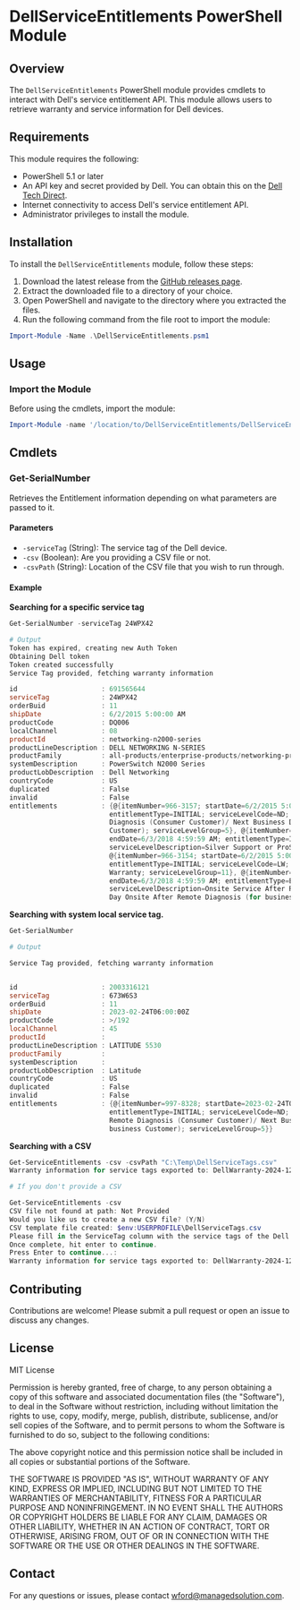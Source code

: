 # DellServiceEntitlements PowerShell Module

## Overview

The `DellServiceEntitlements` PowerShell module provides cmdlets to interact with Dell's service entitlement API. This module allows users to retrieve warranty and service information for Dell devices.


## Requirements

This module requires the following:

- PowerShell 5.1 or later
- An API key and secret provided by Dell. You can obtain this on the [Dell Tech Direct](https://techdirect.dell.com/Portal/ApplyForAPIKeyWizard.aspx).
- Internet connectivity to access Dell's service entitlement API.
- Administrator privileges to install the module.


## Installation

To install the `DellServiceEntitlements` module, follow these steps:

1. Download the latest release from the [GitHub releases page](https://github.com/WFord26/DellServiceEntitlements/releases).
2. Extract the downloaded file to a directory of your choice.
3. Open PowerShell and navigate to the directory where you extracted the files.
4. Run the following command from the file root to import the module:

```powershell
Import-Module -Name .\DellServiceEntitlements.psm1
```

## Usage

### Import the Module

Before using the cmdlets, import the module:

```powershell
Import-Module -name '/location/to/DellServiceEntitlements/DellServiceEntitlements/DellServiceEntitlements.psm1'
```

## Cmdlets

### Get-SerialNumber

Retrieves the Entitlement information depending on what parameters are passed to it. 

#### Parameters

- `-serviceTag` (String): The service tag of the Dell device.
- `-csv` (Boolean): Are you providing a CSV file or not.
- `-csvPath` (String): Location of the CSV file that you wish to run through. 

#### Example

**Searching for a specific service tag**

```powershell
Get-SerialNumber -serviceTag 24WPX42  

# Output                                                         
Token has expired, creating new Auth Token
Obtaining Dell token
Token created successfully
Service Tag provided, fetching warranty information

id                     : 691565644
serviceTag             : 24WPX42
orderBuid              : 11
shipDate               : 6/2/2015 5:00:00 AM
productCode            : DQ006
localChannel           : 08
productId              : networking-n2000-series
productLineDescription : DELL NETWORKING N-SERIES
productFamily          : all-products/enterprise-products/networking-products/switches/managed-campus-switches
systemDescription      : PowerSwitch N2000 Series
productLobDescription  : Dell Networking
countryCode            : US
duplicated             : False
invalid                : False
entitlements           : {@{itemNumber=966-3157; startDate=6/2/2015 5:00:00 AM; endDate=6/3/2016 4:59:59 AM;
                         entitlementType=INITIAL; serviceLevelCode=ND; serviceLevelDescription=Onsite Service After Remote  
                         Diagnosis (Consumer Customer)/ Next Business Day Onsite After Remote Diagnosis (for business       
                         Customer); serviceLevelGroup=5}, @{itemNumber=966-3183; startDate=6/2/2015 5:00:00 AM;
                         endDate=6/3/2018 4:59:59 AM; entitlementType=INITIAL; serviceLevelCode=SV;
                         serviceLevelDescription=Silver Support or ProSupport; serviceLevelGroup=8},
                         @{itemNumber=966-3154; startDate=6/2/2015 5:00:00 AM; endDate=10/18/2042 5:59:59 AM;
                         entitlementType=INITIAL; serviceLevelCode=LW; serviceLevelDescription=Limited Lifetime/Extended    
                         Warranty; serviceLevelGroup=11}, @{itemNumber=966-3159; startDate=6/3/2016 5:00:00 AM;
                         endDate=6/3/2018 4:59:59 AM; entitlementType=EXTENDED; serviceLevelCode=ND;
                         serviceLevelDescription=Onsite Service After Remote Diagnosis (Consumer Customer)/ Next Business   
                         Day Onsite After Remote Diagnosis (for business Customer); serviceLevelGroup=5}}

```

**Searching with system local service tag.** 

``` PowerShell
Get-SerialNumber

# Output

Service Tag provided, fetching warranty information


id                     : 2003316121
serviceTag             : 673W6S3
orderBuid              : 11
shipDate               : 2023-02-24T06:00:00Z
productCode            : >/192
localChannel           : 45
productId              :
productLineDescription : LATITUDE 5530
productFamily          :
systemDescription      :
productLobDescription  : Latitude
countryCode            : US
duplicated             : False
invalid                : False
entitlements           : {@{itemNumber=997-8328; startDate=2023-02-24T06:00:00Z; endDate=2024-02-25T05:59:59.000001Z;
                         entitlementType=INITIAL; serviceLevelCode=ND; serviceLevelDescription=Onsite Service After
                         Remote Diagnosis (Consumer Customer)/ Next Business Day Onsite After Remote Diagnosis (for
                         business Customer); serviceLevelGroup=5}}

```

**Searching with a CSV**

```PowerShell
Get-ServiceEntitlements -csv -csvPath "C:\Temp\DellServiceTags.csv"
Warranty information for service tags exported to: DellWarranty-2024-12-24-16.49.36.csv

# If you don't provide a CSV

Get-ServiceEntitlements -csv
CSV file not found at path: Not Provided
Would you like us to create a new CSV file? (Y/N)
CSV template file created: $env:USERPROFILE\DellServiceTags.csv
Please fill in the ServiceTag column with the service tags of the Dell computers you wish to query.
Once complete, hit enter to continue.
Press Enter to continue...:
Warranty information for service tags exported to: DellWarranty-2024-12-24-16.49.36.csv
```

## Contributing

Contributions are welcome! Please submit a pull request or open an issue to discuss any changes.

## License

MIT License

Permission is hereby granted, free of charge, to any person obtaining a copy of this software and associated documentation files (the "Software"), to deal in the Software without restriction, including without limitation the rights to use, copy, modify, merge, publish, distribute, sublicense, and/or sell copies of the Software, and to permit persons to whom the Software is furnished to do so, subject to the following conditions:

The above copyright notice and this permission notice shall be included in all copies or substantial portions of the Software.

THE SOFTWARE IS PROVIDED "AS IS", WITHOUT WARRANTY OF ANY KIND, EXPRESS OR IMPLIED, INCLUDING BUT NOT LIMITED TO THE WARRANTIES OF MERCHANTABILITY, FITNESS FOR A PARTICULAR PURPOSE AND NONINFRINGEMENT. IN NO EVENT SHALL THE AUTHORS OR COPYRIGHT HOLDERS BE LIABLE FOR ANY CLAIM, DAMAGES OR OTHER LIABILITY, WHETHER IN AN ACTION OF CONTRACT, TORT OR OTHERWISE, ARISING FROM, OUT OF OR IN CONNECTION WITH THE SOFTWARE OR THE USE OR OTHER DEALINGS IN THE SOFTWARE.

## Contact

For any questions or issues, please contact [wford@managedsolution.com](mailto:wford@managedsolution.com).